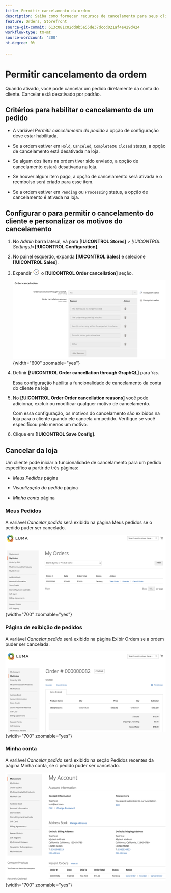 ```yaml
---
title: Permitir cancelamento da ordem
description: Saiba como fornecer recursos de cancelamento para seus clientes.
feature: Orders, Storefront
source-git-commit: 613c081c02dd9b5e55de37dccd021af4e429d424
workflow-type: tm+mt
source-wordcount: '300'
ht-degree: 0%

---
```



# Permitir cancelamento da ordem

Quando ativado, você pode cancelar um pedido diretamente da conta do cliente. Cancelar está desativado por padrão.

## Critérios para habilitar o cancelamento de um pedido

- A variável _Permitir cancelamento do pedido_ a opção de configuração deve estar habilitada.

- Se a ordem estiver em `Hold`, `Canceled`, `Complete`ou `Closed` status, a opção de cancelamento está desativada na loja.

- Se algum dos itens na ordem tiver sido enviado, a opção de cancelamento estará desativada na loja.

- Se houver algum item pago, a opção de cancelamento será ativada e o reembolso será criado para esse item.

- Se a ordem estiver em `Pending` ou `Processing` status, a opção de cancelamento é ativada na loja.

## Configurar o para permitir o cancelamento do cliente e personalizar os motivos do cancelamento

1. No _Admin_ barra lateral, vá para **[!UICONTROL Stores]** > _[!UICONTROL Settings]_>**[!UICONTROL Configuration]**.

1. No painel esquerdo, expanda **[!UICONTROL Sales]** e selecione **[!UICONTROL Sales]**.

1. Expandir ![Seletor de expansão](../assets/icon-display-expand.png) o **[!UICONTROL Order cancellation]** seção.

   ![Opções de cancelamento de pedido](../configuration-reference/sales/assets/sales-order-cancellation.png){width="600" zoomable="yes"}

1. Definir **[!UICONTROL Order cancellation through GraphQL]** para `Yes`.

   Essa configuração habilita a funcionalidade de cancelamento da conta do cliente na loja.

1. No **[!UICONTROL Order Order cancellation reasons]** você pode adicionar, excluir ou modificar qualquer motivo de cancelamento.

   Com essa configuração, os motivos do cancelamento são exibidos na loja para o cliente quando ele cancela um pedido.
Verifique se você especificou pelo menos um motivo.

1. Clique em **[!UICONTROL Save Config]**.

## Cancelar da loja

Um cliente pode iniciar a funcionalidade de cancelamento para um pedido específico a partir de três páginas:

- _Meus Pedidos_ página

- _Visualização do pedido_ página

- _Minha conta_ página

### Meus Pedidos

A variável _Cancelar pedido_ será exibido na página Meus pedidos se o pedido puder ser cancelado.

![Exemplo de vitrine - página Meus pedidos](./assets/my-order-page-view-cancel.png){width="700" zoomable="yes"}

### Página de exibição de pedidos

A variável _Cancelar pedido_ será exibido na página Exibir Ordem se a ordem puder ser cancelada.

![Página de detalhes do pedido](./assets/order-view-page-cancel.png){width="700" zoomable="yes"}

### Minha conta

A variável _Cancelar pedido_ será exibido na seção Pedidos recentes da página Minha conta, se o pedido puder ser cancelado.

![Página Minha conta](./assets/my-account-page-view-cancel.png){width="700" zoomable="yes"}


